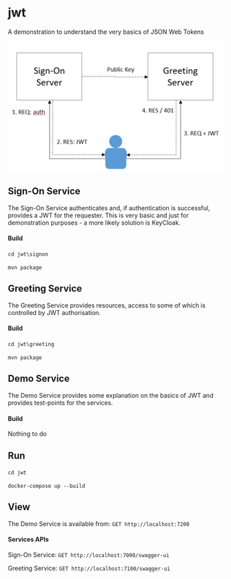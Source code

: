 # jwt
A demonstration to understand the very basics of JSON Web Tokens

![Architecture image](demo/src/main/node/explanation.png?raw=true "Architecture")

## Sign-On Service
The Sign-On Service authenticates and, if authentication is successful, provides a JWT for the requester. This is very basic and just for demonstration purposes - a more likely solution is KeyCloak.

#### Build
`cd jwt\signon`

`mvn package`

## Greeting Service
The Greeting Service provides resources, access to some of which is controlled by JWT authorisation.

#### Build
`cd jwt\greeting`

`mvn package`

## Demo Service
The Demo Service provides some explanation on the basics of JWT and provides test-points for the services.

#### Build
Nothing to do

## Run
`cd jwt`

`docker-compose up --build`

## View
The Demo Service is available from: `GET http://localhost:7200`

#### Services APIs
Sign-On Service: `GET http://localhost:7000/swagger-ui`

Greeting Service: `GET http://localhost:7100/swagger-ui`
